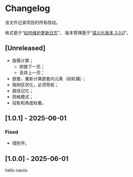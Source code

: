 # Changelog
该文件记录项目的所有改动。

格式基于“[如何维护更新日志](https://keepachangelog.com/zh-CN/1.0.0/)”，
版本管理基于“[语义化版本 2.0.0](https://semver.org/lang/zh-CN/)”。

## [Unreleased]

- 按需计算；
  - 拼接下一页；
  - 丢弃上一页；
- 嵌套，重新计算嵌套内元素（如轮播）；
- 吸附区优化，必须导航；
- 路径记忆；
- 网格模式；
- 投影和角度权重。

## [1.0.1] - 2025-06-01

### Fixed

- 错别字。

## [1.0.0] - 2025-06-01

hello naviix